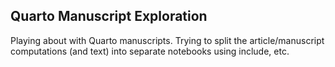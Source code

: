 ## Quarto Manuscript Exploration

Playing about with Quarto manuscripts. Trying to split the article/manuscript computations (and text) into separate notebooks using include, etc.
